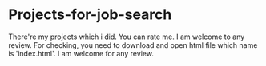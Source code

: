 # Projects-for-job-search
There're my projects which i did. You can rate me. I am welcome to any review.
For checking, you need to download and open html file which name is 'index.html'.
I am welcome for any review.
